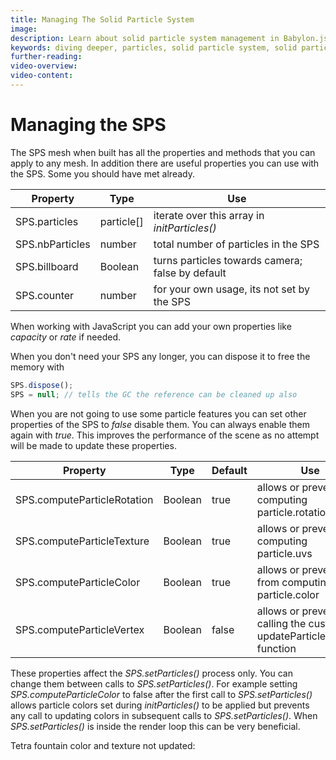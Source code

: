 ```yaml
---
title: Managing The Solid Particle System
image: 
description: Learn about solid particle system management in Babylon.js.
keywords: diving deeper, particles, solid particle system, solid particles, management
further-reading:
video-overview:
video-content:
---
```


# Managing the SPS

The SPS mesh when built has all the properties and methods that you can apply to any mesh. In addition there are useful properties you can use with the SPS. Some you should have met already.

Property | Type | Use 
-----|-----|----- 
SPS.particles | particle[] | iterate over this array in *initParticles()*
SPS.nbParticles | number | total number of particles in the SPS
SPS.billboard | Boolean | turns particles towards camera; false by default
SPS.counter | number | for your own usage, its not set by the SPS

When working with JavaScript you can add your own properties like _capacity_ or _rate_ if needed.

When you don't need your SPS any longer, you can dispose it to free the memory with
```javascript
SPS.dispose();
SPS = null; // tells the GC the reference can be cleaned up also
```

When you are not going to use some particle features you can set other properties of the SPS to *false* disable them.  You can always enable them again with *true*. This improves the performance of the scene as no attempt will be made to update these properties.

Property | Type | Default | Use 
----- | ----- | ----- | -----
SPS.computeParticleRotation | Boolean | true | allows or prevents computing particle.rotation
SPS.computeParticleTexture | Boolean | true | allows or prevents computing particle.uvs
SPS.computeParticleColor | Boolean | true | allows or prevents from computing particle.color
SPS.computeParticleVertex | Boolean | false | allows or prevents calling the custom updateParticleVertex() function

These properties affect the *SPS.setParticles()* process only. You can change them between calls to *SPS.setParticles()*.  For example setting *SPS.computeParticleColor* to false after the first call to *SPS.setParticles()* allows particle colors set during *initParticles()* to be applied but prevents any call to updating colors in subsequent calls to *SPS.setParticles()*. When *SPS.setParticles()* is inside the render loop this can be very beneficial.

Tetra fountain color and texture not updated: <Playground id="#GLZ1PX#10" title="Tetrahedron Fountain Color And Texture Not Updated" description="Simple example of creating a particle fountain where color and textures are not updated."/>
